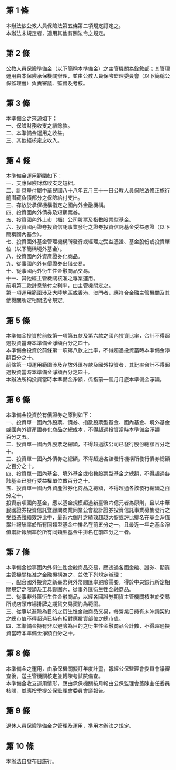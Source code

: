 第 1 條
-------
本辦法依公教人員保險法第五條第二項規定訂定之。  
本辦法未規定者，適用其他有關法令之規定。

第 2 條
-------
公教人員保險準備金（以下簡稱本準備金）之主管機關為銓敘部；其管理  
運用由本保險承保機關辦理，並由公教人員保險監理委員會（以下簡稱公  
保監理會）負責審議、監督及考核。

第 3 條
-------
本準備金之來源如下：  
一、保險財務收支之結餘款。  
二、本準備金運用之收益。  
三、其他經核定之收入。

第 4 條
-------
本準備金運用範圍如下：  
一、支應保險財務收支之短絀。  
二、計息墊付屬中華民國八十八年五月三十一日公教人員保險法修正施行  
    前潛藏負債部分之保險給付支出。  
三、存放於承保機構指定之國內外金融機構。  
四、投資國內外債券及短期票券。  
五、投資國內外上市（櫃）公司股票及指數股票型基金。  
六、投資國內證券投資信託事業發行之證券投資信託基金受益憑證（以下  
    簡稱國內基金）。  
七、投資國外基金管理機構所發行或經理之受益憑證、基金股份或投資單  
    位（以下簡稱境外基金）。  
八、投資國內外資產證券化商品。  
九、從事國內外有價證券出借交易。  
十、從事國內外衍生性金融商品交易。  
十一、其他經主管機關核准之專案運用。  
前項第二款計息墊付之利率，由主管機關定之。  
第一項運用範圍涉及大陸地區或香港、澳門者，應符合金融主管機關及其  
他機關所定相關法令規定。

第 5 條
-------
本準備金投資於前條第一項第五款及第六款之國內投資比率，合計不得超  
過投資當時本準備金淨額百分之四十。  
本準備金投資於前條第一項第八款之比率，不得超過投資當時本準備金淨  
額百分之十。  
前條第一項運用範圍涉及存放外匯存款及國外投資者，其比率合計不得超  
過投資當時本準備金淨額百分之四十。  
本辦法所稱投資當時本準備金淨額，係指前一個月月底本準備金淨額。

第 6 條
-------
本準備金投資於有價證券之原則如下：  
一、投資單一國內外股票、債券、指數股票型基金、國內基金、境外基金  
    或國內外資產證券化商品之總成本，不得超過投資當時本準備金淨額  
    百分之五。  
二、投資單一國內外股票之總額，不得超過該公司已發行股份總額百分之  
    十。  
三、投資單一國內外債券之總額，不得超過各該發行機構所發行債券總額  
    之百分之十。  
四、投資單一國內基金、境外基金或指數股票型基金之總額，不得超過各  
    該基金已發行受益權單位數百分之十。  
五、投資單一國內外資產證券化商品之總額，不得超過各該發行總額之百  
    分之十。  
投資前項國內基金，應以基金規模超過新臺幣六億元者為原則，且以中華  
民國證券投資信託暨顧問商業同業公會統計證券投資信託事業募集發行之  
受益憑證績效評比中，最近六個月之績效超越大盤或評比排名在基金淨值  
累計報酬率於所有同類型基金中排名在前五分之一，且最近一年之基金淨  
值累計報酬率於所有同類型基金中排名在前四分之一者。

第 7 條
-------
本準備金從事國內外衍生性金融商品交易，應透過各國金融、證券、期貨  
主管機關核准之金融機構為之，並依下列規定辦理：  
一、配合國外投資之新臺幣與外幣間匯率避險需要，得於中央銀行所定相  
    關規定之限額及工具範圍內，從事外匯衍生性金融商品。  
二、從事非外匯衍生性金融商品，以經各國證券期貨主管機關核准於交易  
    所或店頭市場掛牌之期貨交易契約為範圍。  
三、從事以避險為目的之衍生性金融商品交易，每營業日持有未沖銷契約  
    之總市值不得超過已持有相對應投資部位之總市值。  
四、本準備金持有非以避險為目的之衍生性金融商品合計數，不得超過投  
    資當時本準備金淨額百分之十。

第 8 條
-------
本準備金之運用，由承保機關擬訂年度計畫，報經公保監理會委員會議審  
查後，送主管機關核定並轉陳考試院備查。  
本準備金收支運用情形，應由承保機關按月報由公保監理會簽陳主任委員  
核閱，並應按季提公保監理會委員會議報告。

第 9 條
-------
退休人員保險準備金之管理及運用，準用本辦法之規定。

第 10 條
--------
本辦法自發布日施行。

